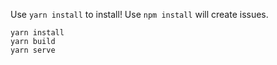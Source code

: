 Use `yarn install` to install! 
Use `npm install` will create issues.

```
yarn install
yarn build
yarn serve
```